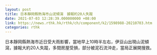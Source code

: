 ```yaml
---
layout: post
title: 日本靜岡縣熱海市山泥傾瀉　據報約20人失蹤
date: 2021-07-03 12:28:39.000000000 +08:00
link: https://news.rthk.hk/rthk/ch/component/k2/1598988-20210703.htm
categories: rthk
---
```


日本靜岡縣熱海市近日受大雨影響，當地早上10時半左右，伊豆山出現山泥傾瀉，據報大約20人失蹤，多間房屋受損，部分被泥石流沖走，當局正展開搜救。
